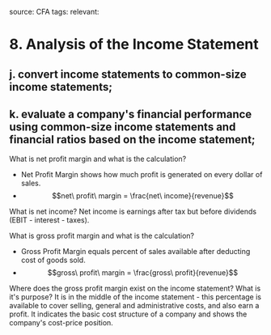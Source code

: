 source: CFA
tags: 
relevant: 

# 8. Analysis of the Income Statement

## j. convert income statements to common-size income statements;
## k. evaluate a company's financial performance using common-size income statements and financial ratios based on the income statement;

What is net profit margin and what is the calculation?
- Net Profit Margin shows how much profit is generated on every dollar of sales.
- $$net\ profit\ margin = \frac{net\ income}{revenue}$$

What is net income?
Net income is earnings after tax but before dividends (EBIT - interest - taxes).

What is gross profit margin and what is the calculation?
- Gross Profit Margin equals percent of sales available after deducting cost of goods sold.
- $$gross\ profit\ margin = \frac{gross\ profit}{revenue}$$

Where does the gross profit margin exist on the income statement? What is it's purpose?
It is in the middle of the income statement - this percentage is available to cover selling, general and administrative costs, and also earn a profit. It indicates the basic cost structure of a company and shows the company's cost-price position.

